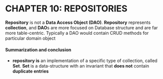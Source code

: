 # CHAPTER 10: REPOSITORIES
**Repository** is not a **Data Access Object (DAO)**. **Repository** represents **collection**, and **DAO**s
are more focused on Database structure and are far more table-centric. Typically a DAO would contain CRUD methods
for particular domain object

#### Summarization and conclusion
 - **repository is** an implementation of a specific type of collection, called **Set**. **Set** is a data-structure
 with an invariant that **does not** contain **duplicate entries**
 